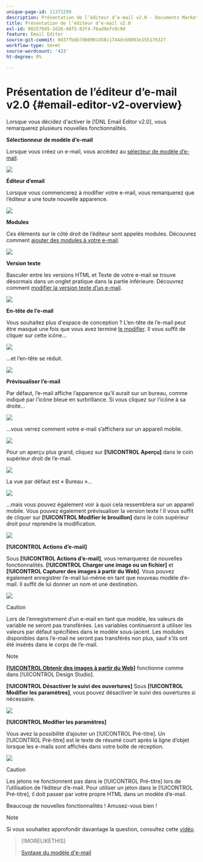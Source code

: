 ```yaml
---
unique-page-id: 11372299
description: Présentation de l’éditeur d’e-mail v2.0 - Documents Marketo - Documentation du produit
title: Présentation de l’éditeur d’e-mail v2.0
exl-id: 082570d5-3d26-48f5-83f4-76ad9efc9c9d
feature: Email Editor
source-git-commit: 0d37fbdb7d08901458c1744dc68893e155176327
workflow-type: tm+mt
source-wordcount: '423'
ht-degree: 0%

---
```


# Présentation de l’éditeur d’e-mail v2.0 {#email-editor-v2-overview}

Lorsque vous décidez d&#39;activer le [!DNL Email Editor v2.0], vous remarquerez plusieurs nouvelles fonctionnalités.

**Sélectionneur de modèle d’e-mail**

Lorsque vous créez un e-mail, vous accédez au [sélecteur de modèle d’e-mail](/help/marketo/product-docs/email-marketing/general/email-editor-2/email-template-picker-overview.md).

![](assets/email-editor-v2-overview-1.png)

**Éditeur d’email**

Lorsque vous commencerez à modifier votre e-mail, vous remarquerez que l’éditeur a une toute nouvelle apparence.

![](assets/email-editor-v2-overview-2.png)

**Modules**

Ces éléments sur le côté droit de l’éditeur sont appelés modules. Découvrez comment [ajouter des modules à votre e-mail](/help/marketo/product-docs/email-marketing/general/email-editor-2/add-modules-to-your-email.md).

![](assets/email-editor-v2-overview-3.png)

**Version texte**

Basculer entre les versions HTML et Texte de votre e-mail se trouve désormais dans un onglet pratique dans la partie inférieure. Découvrez comment [modifier la version texte d’un e-mail](/help/marketo/product-docs/email-marketing/general/creating-an-email/edit-the-text-version-of-an-email.md).

![](assets/email-editor-v2-overview-4.png)

**En-tête de l’e-mail**

Vous souhaitez plus d&#39;espace de conception ? L’en-tête de l’e-mail peut être masqué une fois que vous avez terminé [ le modifier](/help/marketo/product-docs/email-marketing/general/creating-an-email/edit-your-email-header.md). Il vous suffit de cliquer sur cette icône...

![](assets/email-editor-v2-overview-5.png)

...et l’en-tête se réduit.

![](assets/email-editor-v2-overview-6.png)

**Prévisualiser l’e-mail**

Par défaut, l’e-mail affiche l’apparence qu’il aurait sur un bureau, comme indiqué par l’icône bleue en surbrillance. Si vous cliquez sur l&#39;icône à sa droite...

![](assets/email-editor-v2-overview-7.png)

...vous verrez comment votre e-mail s’affichera sur un appareil mobile.

![](assets/email-editor-v2-overview-8.png)

Pour un aperçu plus grand, cliquez sur **[!UICONTROL Aperçu]** dans le coin supérieur droit de l’e-mail.

![](assets/email-editor-v2-overview-9.png)

La vue par défaut est « Bureau »...

![](assets/email-editor-v2-overview-10.png)

...mais vous pouvez également voir à quoi cela ressemblera sur un appareil mobile. Vous pouvez également prévisualiser la version texte ! Il vous suffit de cliquer sur **[!UICONTROL Modifier le brouillon]** dans le coin supérieur droit pour reprendre la modification.

![](assets/email-editor-v2-overview-11.png)

**[!UICONTROL Actions d’e-mail]**

Sous **[!UICONTROL Actions d’e-mail]**, vous remarquerez de nouvelles fonctionnalités. **[!UICONTROL Charger une image ou un fichier]** et **[!UICONTROL Capturer des images à partir du Web]**. Vous pouvez également enregistrer l’e-mail lui-même en tant que nouveau modèle d’e-mail. Il suffit de lui donner un nom et une destination.

![](assets/email-editor-v2-overview-12.png)

>[!CAUTION]
>
>Lors de l’enregistrement d’un e-mail en tant que modèle, les valeurs de variable ne seront pas transférées. Les variables continueront à utiliser les valeurs par défaut spécifiées dans le modèle sous-jacent. Les modules disponibles dans l’e-mail ne seront pas transférés non plus, sauf s’ils ont été insérés dans le corps de l’e-mail.

>[!NOTE]
>
>**[[!UICONTROL Obtenir des images à partir du Web]](/help/marketo/product-docs/demand-generation/images-and-files/grab-the-images-from-a-web-page.md)** fonctionne comme dans [!UICONTROL Design Studio].

**[!UICONTROL Désactiver le suivi des ouvertures]** Sous **[!UICONTROL Modifier les paramètres]**, vous pouvez désactiver le suivi des ouvertures si nécessaire.

![](assets/email-editor-v2-overview-13.png)

**[!UICONTROL Modifier les paramètres]**

Vous avez la possibilité d’ajouter un [!UICONTROL Pré-titre]. Un [!UICONTROL Pré-titre] est le texte de résumé court après la ligne d’objet lorsque les e-mails sont affichés dans votre boîte de réception.

![](assets/email-editor-v2-overview-14.png)

>[!CAUTION]
>
>Les jetons ne fonctionnent pas dans le [!UICONTROL Pré-titre] lors de l’utilisation de l’éditeur d’e-mail. Pour utiliser un jeton dans le [!UICONTROL Pré-titre], il doit passer par votre propre HTML dans un modèle d’e-mail.

Beaucoup de nouvelles fonctionnalités ! Amusez-vous bien !

>[!NOTE]
>
>Si vous souhaitez approfondir davantage la question, consultez cette [vidéo](https://nation.marketo.com/videos/1463).

>[!MORELIKETHIS]
>
>[Syntaxe du modèle d&#39;e-mail](/help/marketo/product-docs/email-marketing/general/email-editor-2/email-template-syntax.md)
